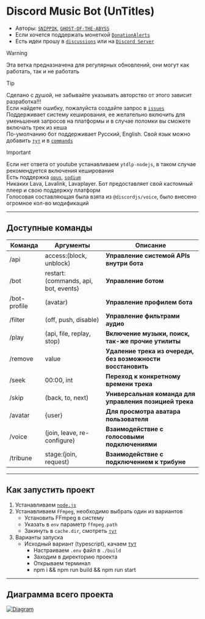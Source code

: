# Discord Music Bot (UnTitles)
- Авторы: [`SNIPPIK`](https://github.com/SNIPPIK), [`GHOST-OF-THE-ABYSS`](https://github.com/GHOST-OF-THE-ABYSS)
- Если хочется поддержать монеткой [`DonationAlerts`](https://www.donationalerts.com/r/snippik)
- Есть идеи прошу в [`discussions`](https://github.com/SNIPPIK/UnTitles/discussions) или на [`Discord Server`](https://discord.gg/qMf2Sv3)

> [!WARNING]
> Эта ветка предназначена для регулярных обновлений, они могут как работать, так и не работать

> [!TIP]
> Сделано с душой, не забывайте указывать авторство от этого зависит разработка!!!\
> Если найдете ошибку, пожалуйста создайте запрос в [`issues`](https://github.com/SNIPPIK/UnTitles/issues)\
> Поддерживает систему кеширования, ее желательно включить для уменьшения запросов на платформы и в случае поломки вы сможете включать трек из кеша\
> По-умолчанию бот поддерживает Русский, English. Свой язык можно добавить [`тут`](src/services/locale/languages.json) и в [`commands`](src/handlers/commands)

> [!IMPORTANT]
> Если нет ответа от youtube устанавливаем `ytdlp-nodejs`, в таком случае рекомендуется включения кеширования\
> Есть поддержка [`opus`](src/services/voice/audio/opus.ts), [`sodium`](src/services/voice/audio/sodium.ts)\
> Никаких Lava, Lavalink, Lavaplayer. Бот предоставляет свой кастомный плеер и свою поддержку платформ\
> Голосовая составляющая была взята из `@discordjs/voice`, было внесено огромное кол-во модификаций
> 
---

## Доступные команды
| Команда      | Аргументы                            | Описание                                                    | 
|--------------|--------------------------------------|-------------------------------------------------------------|
| /api         | access:(block, unblock)              | **Управление системой APIs внутри бота**                    |
| /bot         | restart:(commands, api, bot, events) | **Управление ботом**                                        | 
| /bot-profile | (avatar)                             | **Управление профилем бота**                                | 
| /filter      | (off, push, disable)                 | **Управление фильтрами аудио**                              |
| /play        | (api, file, replay, stop)            | **Включение музыки, поиск, так-же прочие утилиты**          |
| /remove      | value                                | **Удаление трека из очереди, без возможности восстановить** | 
| /seek        | 00:00, int                           | **Переход к конкретному времени трека**                     |
| /skip        | (back, to, next)                     | **Универсальная команда для управления позицией трека**     |
| /avatar      | {user}                               | **Для просмотра аватара пользователя**                      |
| /voice       | (join, leave, re-configure)          | **Взаимодействие с голосовыми подключениями**               |
| /tribune     | stage:(join, request)                | **Взаимодействие с подключением к трибуне**                 |

---

## Как запустить проект
1. Устанавливаем [`node.js`](https://nodejs.org/en)
2. Устанавливаем `FFmpeg`, необходимо выбрать один из вариантов
   - Установить FFmpeg в систему
   - Указать в `env` параметр `ffmpeg.path`
   - Закинуть в `cache.dir`, смотреть [`тут`](https://github.com/SNIPPIK/UnTitles/blob/5b71c70907f62c975ce3ea8ccae6d092e46d9ee6/.env.example#L101)
3. Варианты запуска
   - Исходный вариант (typescript), качаем [тут](https://github.com/SNIPPIK/UnTitles/archive/refs/heads/main.zip)
     - Настраиваем `.env` файл в `./build`
     - Заходим в директорию проекта
     - Открываем терминал
     - npm i && npm run build && npm run start

---

## Диаграмма всего проекта
[<img align="center" alt="Diagram" width="" src=".github/images/src.png" />]()
